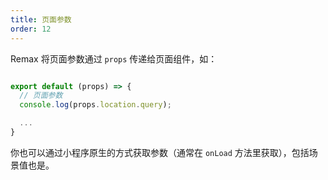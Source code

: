 ```yaml
---
title: 页面参数
order: 12
---
```


Remax 将页面参数通过 `props` 传递给页面组件，如：

```js

export default (props) => {
  // 页面参数
  console.log(props.location.query);

  ...
}
```

你也可以通过小程序原生的方式获取参数（通常在 `onLoad` 方法里获取），包括场景值也是。
